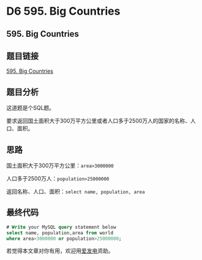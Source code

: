 # D6 595. Big Countries

## 595. Big Countries

## 题目链接

[595. Big Countries](https://leetcode.com/problems/big-countries/)

## 题目分析

这道题是个SQL题。

要求返回国土面积大于300万平方公里或者人口多于2500万人的国家的名称、人口、面积。

## 思路

国土面积大于300万平方公里：`area>3000000`

人口多于2500万人：`population>25000000`

返回名称、人口、面积：`select name, population, area`

## 最终代码

```sql
# Write your MySQL query statement below
select name, population,area from world
where area>3000000 or population>25000000;
```

若觉得本文章对你有用，欢迎用[爱发电](https://afdian.net/@skys215)资助。

